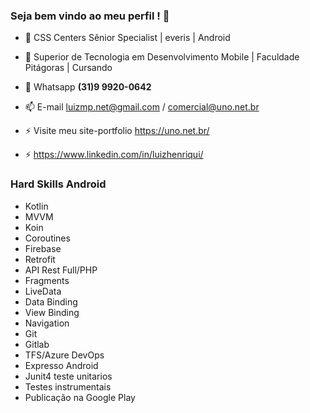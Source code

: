 ### Seja bem vindo ao meu perfil ! 👋


- 🔭 CSS Centers Sênior Specialist | everis | Android

- 👯 Superior de Tecnologia em Desenvolvimento Mobile | Faculdade Pitágoras | Cursando

- 💬 Whatsapp **(31)9 9920-0642**

- 📫 E-mail luizmp.net@gmail.com / comercial@uno.net.br

- ⚡ Visite meu site-portfolio https://uno.net.br/

- ⚡ https://www.linkedin.com/in/luizhenriqui/

  

### Hard Skills Android

- Kotlin 
- MVVM
- Koin
- Coroutines
- Firebase
- Retrofit
- API Rest Full/PHP
- Fragments
- LiveData
- Data Binding
- View Binding 
- Navigation
- Git
- Gitlab
- TFS/Azure DevOps
- Expresso Android
- Junit4 teste unitarios
- Testes instrumentais 
- Publicação na Google Play




